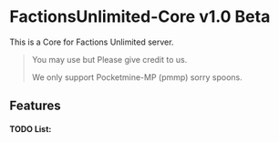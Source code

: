 # FactionsUnlimited-Core v1.0 Beta

This is a Core for Factions Unlimited server.

> You may use but Please give credit to us.
>
> We only support Pocketmine-MP (pmmp) sorry spoons.

## Features





#### TODO List:
